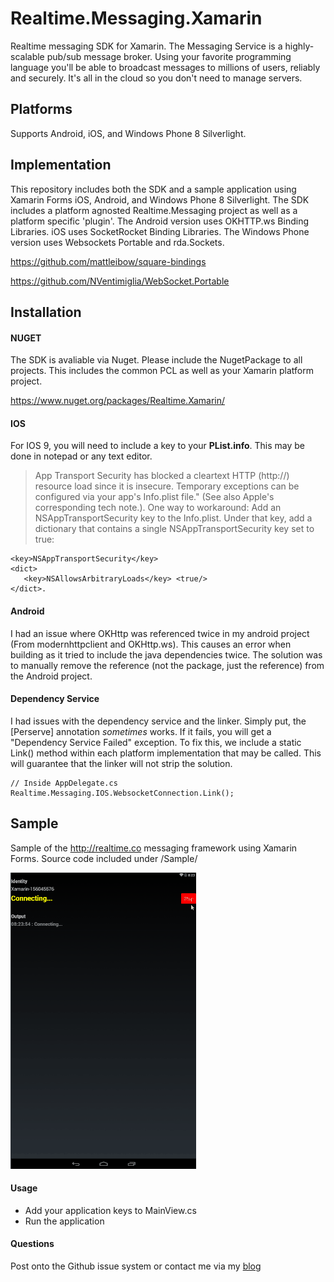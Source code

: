 # Realtime.Messaging.Xamarin

Realtime messaging SDK for Xamarin. The Messaging Service is a highly-scalable pub/sub message broker. Using your favorite programming language you'll be able to broadcast messages to millions of users, reliably and securely. It's all in the cloud so you don't need to manage servers. 

## Platforms

Supports Android, iOS, and Windows Phone 8 Silverlight.

## Implementation

This repository includes both the SDK and a sample application using Xamarin Forms iOS, Android, and Windows Phone 8 Silverlight. The SDK includes a platform agnosted Realtime.Messaging project as well as a platform specific 'plugin'. The Android version uses OKHTTP.ws Binding Libraries. iOS uses SocketRocket Binding Libraries. The Windows Phone version uses Websockets Portable and rda.Sockets.

https://github.com/mattleibow/square-bindings

https://github.com/NVentimiglia/WebSocket.Portable


## Installation

#### NUGET
The SDK is avaliable via Nuget. Please include the NugetPackage to all projects. This includes the common PCL as well as your Xamarin platform project.

https://www.nuget.org/packages/Realtime.Xamarin/

#### IOS

For IOS 9, you will need to include a key to your **PList.info**. This may be done in notepad or any text editor.

> App Transport Security has blocked a cleartext HTTP (http://) resource load since it is insecure. Temporary exceptions can be configured via your app's Info.plist file." (See also Apple's corresponding tech note.). 
One way to workaround: Add an NSAppTransportSecurity key to the Info.plist. Under that key, add a dictionary that contains a single NSAppTransportSecurity key set to true: 


`````
<key>NSAppTransportSecurity</key>
<dict>
   <key>NSAllowsArbitraryLoads</key> <true/>
</dict>.
`````

#### Android

I had an issue where OKHttp was referenced twice in my android project (From modernhttpclient and OKHttp.ws). This causes an error when building as it tried to include the java dependencies twice. The solution was to manually remove the reference (not the package, just the reference) from the Android project.


#### Dependency Service
I had issues with the dependency service and the linker. Simply put, the [Perserve] annotation *sometimes* works. If it fails, you will get a "Dependency Service Failed" exception. To fix this, we include a static Link() method within each platform implementation that may be called. This will guarantee that the linker will not strip the solution.

````
// Inside AppDelegate.cs
Realtime.Messaging.IOS.WebsocketConnection.Link();

````

## Sample

Sample of the http://realtime.co messaging framework using Xamarin Forms. Source code included under /Sample/

![Xamarin.Droid Client](xamarin.gif)

#### Usage

- Add your application keys to MainView.cs
- Run the application

#### Questions

Post onto the Github issue system or contact me via my [blog](http://nicholasventimiglia.com)
